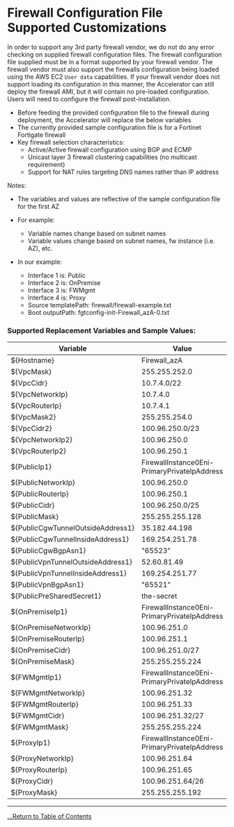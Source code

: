# Firewall Configuration File Supported Customizations

In order to support any 3rd party firewall vendor, we do not do any error checking on supplied firewall configuration files. The firewall configuration file supplied must be in a format supported by your firewall vendor. The firewall vendor must also support the firewalls configuration being loaded using the AWS EC2 `User data` capabilities. If your firewall vendor does not support loading its configuration in this manner, the Accelerator can still deploy the firewall AMI, but it will contain no pre-loaded configuration. Users will need to configure the firewall post-installation.

- Before feeding the provided configuration file to the firewall during deployment, the Accelerator will replace the below variables
- The currently provided sample configuration file is for a Fortinet Fortigate firewall
- Key firewall selection characteristics:
  - Active/Active firewall configuration using BGP and ECMP
  - Unicast layer 3 firewall clustering capabilities (no multicast requirement)
  - Support for NAT rules targeting DNS names rather than IP address

Notes:

- The variables and values are reflective of the sample configuration file for the first AZ
- For example:

  - Variable names change based on subnet names
  - Variable values change based on subnet names, fw instance (i.e. AZ), etc.

- In our example:
  - Interface 1 is: Public
  - Interface 2 is: OnPremise
  - Interface 3 is: FWMgmt
  - Interface 4 is: Proxy
  - Source templatePath: firewall/firewall-example.txt
  - Boot outputPath: fgtconfig-init-Firewall_azA-0.txt

### Supported Replacement Variables and Sample Values:

| Variable                           | Value                                        |
| ---------------------------------- | -------------------------------------------- |
| \${Hostname}                       | Firewall_azA                                 |
| \${VpcMask}                        | 255.255.252.0                                |
| \${VpcCidr}                        | 10.7.4.0/22                                  |
| \${VpcNetworkIp}                   | 10.7.4.0                                     |
| \${VpcRouterIp}                    | 10.7.4.1                                     |
| \${VpcMask2}                       | 255.255.254.0                                |
| \${VpcCidr2}                       | 100.96.250.0/23                              |
| \${VpcNetworkIp2}                  | 100.96.250.0                                 |
| \${VpcRouterIp2}                   | 100.96.250.1                                 |
| \${PublicIp1}                      | FirewallInstance0Eni-PrimaryPrivateIpAddress |
| \${PublicNetworkIp}                | 100.96.250.0                                 |
| \${PublicRouterIp}                 | 100.96.250.1                                 |
| \${PublicCidr}                     | 100.96.250.0/25                              |
| \${PublicMask}                     | 255.255.255.128                              |
| \${PublicCgwTunnelOutsideAddress1} | 35.182.44.198                                |
| \${PublicCgwTunnelInsideAddress1}  | 169.254.251.78                               |
| \${PublicCgwBgpAsn1}               | "65523"                                      |
| \${PublicVpnTunnelOutsideAddress1} | 52.60.81.49                                  |
| \${PublicVpnTunnelInsideAddress1}  | 169.254.251.77                               |
| \${PublicVpnBgpAsn1}               | "65521"                                      |
| \${PublicPreSharedSecret1}         | the-secret                                   |
| \${OnPremiseIp1}                   | FirewallInstance0Eni-PrimaryPrivateIpAddress |
| \${OnPremiseNetworkIp}             | 100.96.251.0                                 |
| \${OnPremiseRouterIp}              | 100.96.251.1                                 |
| \${OnPremiseCidr}                  | 100.96.251.0/27                              |
| \${OnPremiseMask}                  | 255.255.255.224                              |
| \${FWMgmtIp1}                      | FirewallInstance0Eni-PrimaryPrivateIpAddress |
| \${FWMgmtNetworkIp}                | 100.96.251.32                                |
| \${FWMgmtRouterIp}                 | 100.96.251.33                                |
| \${FWMgmtCidr}                     | 100.96.251.32/27                             |
| \${FWMgmtMask}                     | 255.255.255.224                              |
| \${ProxyIp1}                       | FirewallInstance0Eni-PrimaryPrivateIpAddress |
| \${ProxyNetworkIp}                 | 100.96.251.64                                |
| \${ProxyRouterIp}                  | 100.96.251.65                                |
| \${ProxyCidr}                      | 100.96.251.64/26                             |
| \${ProxyMask}                      | 255.255.255.192                              |

---

[...Return to Table of Contents](../../index.md)
